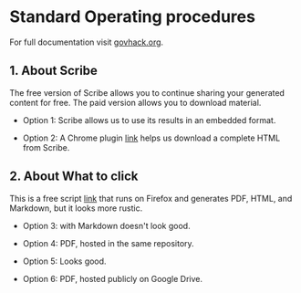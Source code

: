 # Standard Operating procedures

For full documentation visit [govhack.org](https://www.govhack.org).

## 1. About Scribe
The free version of Scribe allows you to continue sharing your generated content for free. The paid version allows you to download material.

* Option 1: Scribe allows us to use its results in an embedded format.

* Option 2: A Chrome plugin [link](https://chromewebstore.google.com/detail/singlefile/mpiodijhokgodhhofbcjdecpffjipkle) helps us download a complete HTML from Scribe.


## 2. About What to click

This is a free script [link](https://what-to-click.com/) that runs on Firefox and generates PDF, HTML, and Markdown, but it looks more rustic.
  
* Option 3: with Markdown doesn't look good.
  
* Option 4: PDF, hosted in the same repository.
  
* Option 5: Looks good.
  
* Option 6: PDF, hosted publicly on Google Drive.
